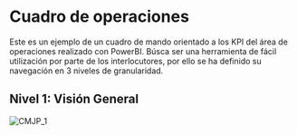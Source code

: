 # Cuadro de operaciones

Este es un ejemplo de un cuadro de mando orientado a los KPI del área de operaciones realizado con PowerBI. Búsca ser una herramienta de fácil utilización por parte de los interlocutores, por ello se ha definido su navegación en 3 niveles de granularidad. 

## Nivel 1: Visión General
![CMJP_1](https://user-images.githubusercontent.com/63968211/110802861-e2f30680-827e-11eb-8163-fe00419be64a.jpg)


